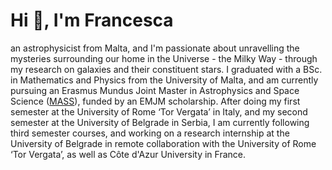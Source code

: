 # Hi 👋, I'm Francesca

an astrophysicist from Malta, and I'm passionate about unravelling the mysteries surrounding our home in the Universe - the Milky Way - through my research on galaxies and their constituent stars. I graduated with a BSc. in Mathematics and Physics from the University of Malta, and am currently pursuing an Erasmus Mundus Joint Master in Astrophysics and Space Science (<a href="https://www.master-mass.eu/">MASS</a>), funded by an EMJM scholarship. After doing my first semester at the University of Rome ‘Tor Vergata’ in Italy, and my second semester at the University of Belgrade in Serbia, I am currently following third semester courses, and working on a research internship at the University of Belgrade in remote collaboration with the University of Rome ‘Tor Vergata’, as well as Côte d'Azur University in France.
